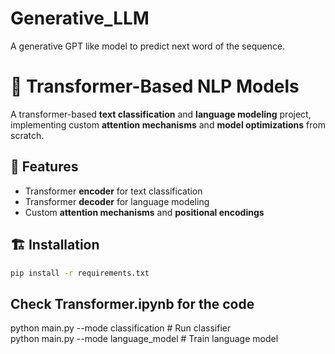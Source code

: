# Generative_LLM
A generative GPT like model to predict next word of the sequence. 


# 🧠 Transformer-Based NLP Models  

A transformer-based **text classification** and **language modeling** project, implementing custom **attention mechanisms** and **model optimizations** from scratch.  

## 🚀 Features  
- Transformer **encoder** for text classification  
- Transformer **decoder** for language modeling  
- Custom **attention mechanisms** and **positional encodings**  

## 🏗️ Installation   
```sh
pip install -r requirements.txt
```

## Check Transformer.ipynb for the code
python main.py --mode classification  # Run classifier  
python main.py --mode language_model  # Train language model  

